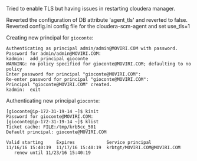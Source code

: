 Tried to enable TLS but having issues in restarting cloudera manager.

Reverted the configuration of DB attribute 'agent_tls' and reverted to false.
Reverted config.ini config file for the cloudera-scm-agent and set use_tls=1


Creating new principal for `gioconte`:
 ```
Authenticating as principal admin/admin@MOVIRI.COM with password.
Password for admin/admin@MOVIRI.COM: 
kadmin:  add_principal gioconte
WARNING: no policy specified for gioconte@MOVIRI.COM; defaulting to no policy
Enter password for principal "gioconte@MOVIRI.COM": 
Re-enter password for principal "gioconte@MOVIRI.COM": 
Principal "gioconte@MOVIRI.COM" created.
kadmin:  exit
 ```
 
Authenticating new principal  `gioconte`:

 ```
[gioconte@ip-172-31-19-14 ~]$ kinit 
Password for gioconte@MOVIRI.COM: 
[gioconte@ip-172-31-19-14 ~]$ klist
Ticket cache: FILE:/tmp/krb5cc_501
Default principal: gioconte@MOVIRI.COM

Valid starting     Expires            Service principal
11/16/16 15:40:19  11/17/16 15:40:19  krbtgt/MOVIRI.COM@MOVIRI.COM
	renew until 11/23/16 15:40:19
 ```
